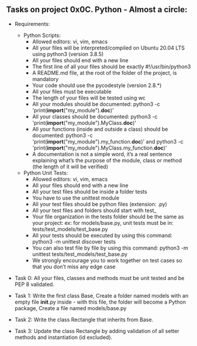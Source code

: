 ## Tasks on project 0x0C. Python - Almost a circle:
- Requirements:
	- Python Scripts:
		- Allowed editors: vi, vim, emacs
		- All your files will be interpreted/compiled on Ubuntu 20.04 LTS using python3 (version 3.8.5)
		- All your files should end with a new line
		- The first line of all your files should be exactly #!/usr/bin/python3
		- A README.md file, at the root of the folder of the project, is mandatory
		- Your code should use the pycodestyle (version 2.8.\*)
		- All your files must be executable
		- The length of your files will be tested using wc
		- All your modules should be documented: python3 -c 'print(__import__("my_module").__doc__)'
		- All your classes should be documented: python3 -c 'print(__import__("my_module").MyClass.__doc__)'
		- All your functions (inside and outside a class) should be documented: python3 -c 'print(__import__("my_module").my_function.__doc__)' and python3 -c 'print(__import__("my_module").MyClass.my_function.__doc__)'
		- A documentation is not a simple word, it’s a real sentence explaining what’s the purpose of the module, class or method (the length of it will be verified)
	- Python Unit Tests:
		- Allowed editors: vi, vim, emacs
		- All your files should end with a new line
		- All your test files should be inside a folder tests
		- You have to use the unittest module
		- All your test files should be python files (extension: .py)
		- All your test files and folders should start with test_
		- Your file organization in the tests folder should be the same as your project: ex: for models/base.py, unit tests must be in: tests/test_models/test_base.py
		- All your tests should be executed by using this command: python3 -m unittest discover tests
		- You can also test file by file by using this command: python3 -m unittest tests/test_models/test_base.py
		- We strongly encourage you to work together on test cases so that you don’t miss any edge case

- Task 0: All your files, classes and methods must be unit tested and be PEP 8 validated.
- Task 1: Write the first class Base, Create a folder named models with an empty file __init__.py inside - with this file, the folder will become a Python package, Create a file named models/base.py
- Task 2: Write the class Rectangle that inherits from Base.
- Task 3: Update the class Rectangle by adding validation of all setter methods and instantiation (id excluded).
